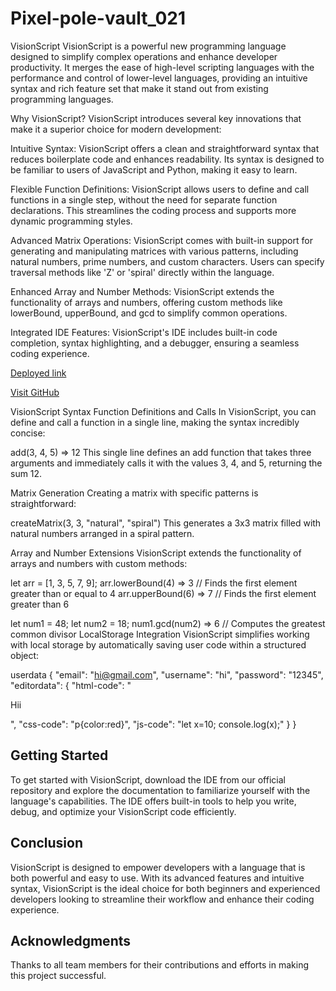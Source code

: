 # Pixel-pole-vault_021


VisionScript
VisionScript is a powerful new programming language designed to simplify complex operations and enhance developer productivity. It merges the ease of high-level scripting languages with the performance and control of lower-level languages, providing an intuitive syntax and rich feature set that make it stand out from existing programming languages.

Why VisionScript?
VisionScript introduces several key innovations that make it a superior choice for modern development:

Intuitive Syntax: VisionScript offers a clean and straightforward syntax that reduces boilerplate code and enhances readability. Its syntax is designed to be familiar to users of JavaScript and Python, making it easy to learn.

Flexible Function Definitions: VisionScript allows users to define and call functions in a single step, without the need for separate function declarations. This streamlines the coding process and supports more dynamic programming styles.

Advanced Matrix Operations: VisionScript comes with built-in support for generating and manipulating matrices with various patterns, including natural numbers, prime numbers, and custom characters. Users can specify traversal methods like 'Z' or 'spiral' directly within the language.

Enhanced Array and Number Methods: VisionScript extends the functionality of arrays and numbers, offering custom methods like lowerBound, upperBound, and gcd to simplify common operations.

Integrated IDE Features: VisionScript's IDE includes built-in code completion, syntax highlighting, and a debugger, ensuring a seamless coding experience.

[Deployed link](https://66d57657968f4dc7a153c9c5--tubular-bubblegum-be3ca3.netlify.app/contact)

[Visit GitHub](https://github.com/Anikesh-Sharma/Pixel-pole-vault_021)

VisionScript Syntax
Function Definitions and Calls
In VisionScript, you can define and call a function in a single line, making the syntax incredibly concise:


add(3, 4, 5) => 12
This single line defines an add function that takes three arguments and immediately calls it with the values 3, 4, and 5, returning the sum 12.

Matrix Generation
Creating a matrix with specific patterns is straightforward:


createMatrix(3, 3, "natural", "spiral")
This generates a 3x3 matrix filled with natural numbers arranged in a spiral pattern.

Array and Number Extensions
VisionScript extends the functionality of arrays and numbers with custom methods:


let arr = [1, 3, 5, 7, 9];
arr.lowerBound(4) => 3  // Finds the first element greater than or equal to 4
arr.upperBound(6) => 7  // Finds the first element greater than 6

let num1 = 48;
let num2 = 18;
num1.gcd(num2) => 6  // Computes the greatest common divisor
LocalStorage Integration
VisionScript simplifies working with local storage by automatically saving user code within a structured object:

userdata {
  "email": "hi@gmail.com",
  "username": "hi",
  "password": "12345",
  "editordata": {
    "html-code": "<p>Hii</p>",
    "css-code": "p{color:red}",
    "js-code": "let x=10; console.log(x);"
  }
}
## Getting Started
To get started with VisionScript, download the IDE from our official repository and explore the documentation to familiarize yourself with the language's capabilities. The IDE offers built-in tools to help you write, debug, and optimize your VisionScript code efficiently.

## Conclusion
VisionScript is designed to empower developers with a language that is both powerful and easy to use. With its advanced features and intuitive syntax, VisionScript is the ideal choice for both beginners and experienced developers looking to streamline their workflow and enhance their coding experience.

## Acknowledgments
Thanks to all team members for their contributions and efforts in making this project successful.